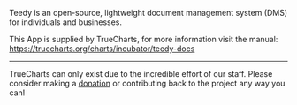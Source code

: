 Teedy is an open-source, lightweight document management system (DMS) for individuals and businesses.


This App is supplied by TrueCharts, for more information visit the manual: https://truecharts.org/charts/incubator/teedy-docs

---

TrueCharts can only exist due to the incredible effort of our staff.
Please consider making a [donation](https://truecharts.org/docs/about/sponsor) or contributing back to the project any way you can!
